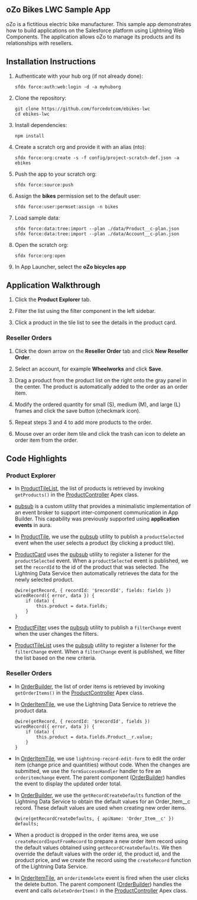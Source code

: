 ## oZo Bikes LWC Sample App

oZo is a fictitious electric bike manufacturer. This sample app demonstrates how to build applications on the Salesforce platform using Lightning Web Components. The application allows oZo to manage its products and its relationships with resellers.

## Installation Instructions

1. Authenticate with your hub org (if not already done):
    ```
    sfdx force:auth:web:login -d -a myhuborg
    ```

1. Clone the repository:
    ```
    git clone https://github.com/forcedotcom/ebikes-lwc
    cd ebikes-lwc
    ```

1. Install dependencies:
    ```
    npm install
    ```

1. Create a scratch org and provide it with an alias (nto):
    ```
    sfdx force:org:create -s -f config/project-scratch-def.json -a ebikes
    ```

1. Push the app to your scratch org:
    ```
    sfdx force:source:push
    ```

1. Assign the **bikes** permission set to the default user:
    ```
    sfdx force:user:permset:assign -n bikes
    ```

1. Load sample data:
    ```
    sfdx force:data:tree:import --plan ./data/Product__c-plan.json
    sfdx force:data:tree:import --plan ./data/Account__c-plan.json
    ```

1. Open the scratch org:
    ```
    sfdx force:org:open
    ```

1. In App Launcher, select the **oZo bicycles app**

## Application Walkthrough

1. Click the **Product Explorer** tab.

1. Filter the list using the filter component in the left sidebar.

1. Click a product in the tile list to see the details in the product card.

### Reseller Orders

1. Click the down arrow on the **Reseller Order** tab and click **New Reseller Order**.

1. Select an account, for example **Wheelworks** and click **Save**.

1. Drag a product from the product list on the right onto the gray panel in the center. The product is automatically added to the order as an order item.

1. Modify the ordered quantity for small (S), medium (M), and large (L) frames and click the save button (checkmark icon).

1. Repeat steps 3 and 4 to add more products to the order.

1. Mouse over an order item tile and click the trash can icon to delete an order item from the order.

## Code Highlights

### Product Explorer

- In [ProductTileList](force-app/main/default/lightningcomponents/product_tile_list/product_tile_list.js), the list of products is retrieved by invoking ```getProducts()``` in the [ProductController](force-app/main/default/classes/ProductController.cls) Apex class.

- [pubsub](force-app/main/default/lightningcomponents/pubsub/pubsub.js) is a custom utility that provides a minimalistic implementation of an event broker to support inter-component communication in App Builder. This capability was previously supported using **application events** in aura.

- In [ProductTile](force-app/main/default/lightningcomponents/product_tile/product_tile.js), we use the [pubsub](force-app/main/default/lightningcomponents/pubsub/pubsub.js) utility to publish a ```productSelected``` event when the user selects a product (by clicking a product tile). 

- [ProductCard](force-app/main/default/lightningcomponents/product_card/product_card.js) uses the [pubsub](force-app/main/default/lightningcomponents/pubsub/pubsub.js) utility to register a listener for the ```productSelected``` event. When a ```productSelected``` event is published, we set the ```recordId``` to the id of the product that was selected. The Lightning Data Service then automatically retrieves the data for the newly selected product.

    ```
    @wire(getRecord, { recordId: '$recordId', fields: fields })
    wiredRecord({ error, data }) {
        if (data) {
            this.product = data.fields;
        }
    }
    ```

- [ProductFilter](force-app/main/default/lightningcomponents/product_filter/product_filter.js) uses the [pubsub](force-app/main/default/lightningcomponents/pubsub/pubsub.js) utility to publish a ```filterChange``` event when the user changes the filters. 

- [ProductTileList](force-app/main/default/lightningcomponents/product_tile_list/product_tile_list.js) uses the [pubsub](force-app/main/default/lightningcomponents/pubsub/pubsub.js) utility to register a listener for the ```filterChange``` event. When a ```filterChange``` event is published, we filter the list based on the new criteria.

### Reseller Orders

- In [OrderBuilder](force-app/main/default/lightningcomponents/order_builder/order_builder.js), the list of order items is retrieved by invoking ```getOrderItems()``` in the [ProductController](force-app/main/default/classes/ProductController.cls) Apex class.

- In [OrderItemTile](force-app/main/default/lightningcomponents/order_item_tile/order_item_tile.js), we use the Lightning Data Service to retrieve the product data.

    ```
    @wire(getRecord, { recordId: '$recordId', fields })
    wiredRecord({ error, data }) {
        if (data) {
            this.product = data.fields.Product__r.value;
        }
    }
    ```

- In [OrderItemTile](force-app/main/default/lightningcomponents/order_item_tile/order_item_tile.html), we use ```lightning-record-edit-form``` to edit the order item (change price and quantities) without code. When the changes are submitted, we use the ```formSuccessHandler``` handler to fire an ```orderitemchange``` event. The parent component ([OrderBuilder](force-app/main/default/lightningcomponents/order_builder/order_builder.js)) handles the event to display the updated order total.

- In [OrderBuilder](force-app/main/default/lightningcomponents/order_builder/order_builder.js), we use the ```getRecordCreateDefaults``` function of the Lightning Data Service to obtain the default values for an Order_Item__c record. These default values are used when creating new order items.

    ```
    @wire(getRecordCreateDefaults, { apiName: 'Order_Item__c' })
    defaults;
    ```

- When a product is dropped in the order items area, we use ```createRecordInputFromRecord``` to prepare a new order item record using the default values obtained using ```getRecordCreateDefaults```. We then override the default values with the order id, the product id, and the product price, and we create the record using the ```createRecord``` function of the Lightning Data Service.

- In [OrderItemTile](force-app/main/default/lightningcomponents/order_item_tile/order_item_tile.html), an ```orderitemdelete``` event is fired when the user clicks the delete button. The parent component ([OrderBuilder](force-app/main/default/lightningcomponents/order_builder/order_builder.js)) handles the event and calls ```deleteOrderItem()``` in the [ProductController](force-app/main/default/classes/ProductController.cls) Apex class.


